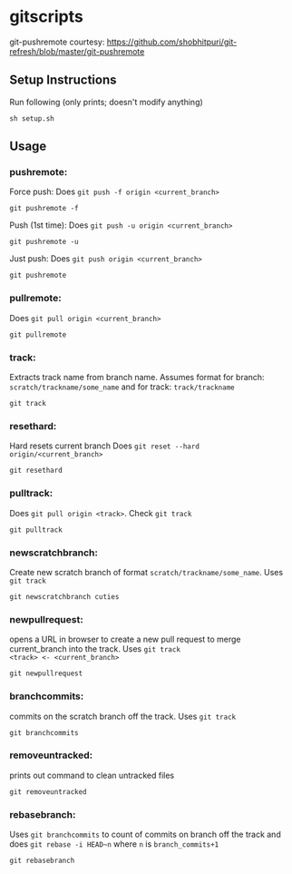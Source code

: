 # gitscripts
git-pushremote courtesy: https://github.com/shobhitpuri/git-refresh/blob/master/git-pushremote

## Setup Instructions
Run following (only prints; doesn't modify anything)
```
sh setup.sh
```

## Usage

### pushremote:
Force push:
Does `git push -f origin <current_branch>`
```
git pushremote -f
```

Push (1st time): 
Does `git push -u origin <current_branch>`
```
git pushremote -u
```

Just push: 
Does `git push origin <current_branch>`
```
git pushremote
```

### pullremote:
Does `git pull origin <current_branch>`
```
git pullremote
```

### track:
Extracts track name from branch name. Assumes format for branch: `scratch/trackname/some_name` and for track: `track/trackname`
```
git track
```

### resethard:
Hard resets current branch
Does `git reset --hard origin/<current_branch>`
```
git resethard
```

### pulltrack:
Does `git pull origin <track>`. Check `git track`
```
git pulltrack
```

### newscratchbranch: 
Create new scratch branch of format `scratch/trackname/some_name`. Uses `git track`
```
git newscratchbranch cuties
```

### newpullrequest:
opens a URL in browser to create a new pull request to merge current_branch into the track. Uses `git track`
</br>
`<track> <- <current_branch>`
```
git newpullrequest
```

### branchcommits:
commits on the scratch branch off the track. Uses `git track`
```
git branchcommits
```

### removeuntracked:
prints out command to clean untracked files
```
git removeuntracked
```

### rebasebranch:
Uses `git branchcommits` to count of commits on branch off the track and does `git rebase -i HEAD~n` where `n` is `branch_commits+1`
```
git rebasebranch
```

